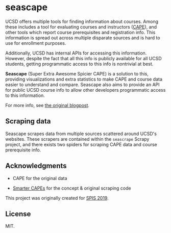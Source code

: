 # seascape

UCSD offers multiple tools for finding information about courses. Among these
includes a tool for evaluating courses and instructors
([CAPE](http://cape.ucsd.edu)), and other tools which report course
prerequisites and registration info. This information is spread out across
multiple disparate sources and is hard to use for enrollment purposes.

Additionally, UCSD has internal APIs for accessing this information. However,
despite the fact that all this info is publicly available for all UCSD students,
getting programmatic access to this info is nontrivial at best.

**Seascape** (Super Extra Awesome Spicier CAPE) is a solution to this, providing
visualizations and extra statistics to make CAPE and course data easier to
understand and compare. Seascape also aims to provide an API for public UCSD
course info to allow other developers programmatic access to this information.

For more info, see [the original blogpost](https://cao.sh/posts/seascape).

## Scraping data

Seascape scrapes data from multiple sources scattered around UCSD's websites.
These scrapers are contained within the `seascrape` Scrapy project, and there
exists two spiders for scraping CAPE data and course prerequisite info.

## Acknowledgments

- CAPE for the original data

- [Smarter CAPEs](http://smartercapes.com) for the concept & original scraping code

This project was originally created for [SPIS 2019](https://sites.google.com/a/eng.ucsd.edu/spis/home).

## License

MIT.
